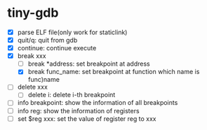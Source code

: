 # tiny-gdb


- [x] parse ELF file(only work for staticlink)
- [x] quit/q: quit from gdb  
- [x] continue: continue execute  
- [x] break xxx
  - [ ] break *address: set breakpoint at address 
  - [x] break func_name: set breakpoint at function which name is func)name 
- [ ] delete xxx 
  - [ ] delete i: delete i-th breakpoint   
- [ ] info breakpoint: show the information of all breakpoints 
- [ ] info reg: show the information of registers 
- [ ] set $reg xxx: set the value of register reg to xxx 
